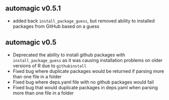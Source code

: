 ## automagic v0.5.1

- added back `install_package_guess`, but removed ability to installed packages from GitHub based on a guess


## automagic v0.5

- Deprecated the ability to install github packages with `install_package_guess` as it was causing installation problems on older versions of R due to `githubinstall`
- Fixed bug where duplicate packages would be returned if parsing more than one file in a folder
- Fixed bug where deps.yaml file with no github packages would fail
- Fixed bug that would duplicate packages in deps.yaml when parsing more than one file in a folder
